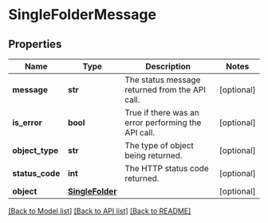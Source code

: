 # SingleFolderMessage

## Properties
Name | Type | Description | Notes
------------ | ------------- | ------------- | -------------
**message** | **str** | The status message returned from the API call. | [optional] 
**is_error** | **bool** | True if there was an error performing the API call. | [optional] 
**object_type** | **str** | The type of object being returned. | [optional] 
**status_code** | **int** | The HTTP status code returned. | [optional] 
**object** | [**SingleFolder**](SingleFolder.md) |  | [optional] 

[[Back to Model list]](../README.md#documentation-for-models) [[Back to API list]](../README.md#documentation-for-api-endpoints) [[Back to README]](../README.md)



